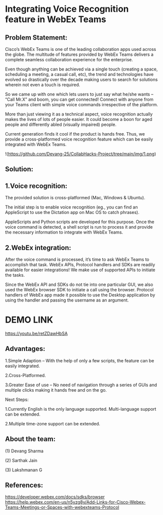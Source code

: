 # Integrating Voice Recognition feature in WebEx Teams

## Problem Statement:	

Cisco’s WebEx Teams is one of the leading collaboration apps used across the globe. The multitude of features provided by WebEx Teams delivers a complete seamless collaboration experience for the enterprise. 

Even though anything can be achieved via a single touch (creating a space, scheduling a meeting, a casual call, etc), the trend and technologies have evolved so drastically over the decade making users to search for solutions wherein not even a touch is required. 

So we came up with one which lets users to just say what he/she wants – “Call Mr.X” and boom, you can get connected! Connect with anyone from your Teams client with simple voice commands irrespective of the platform.


More than just viewing it as a technical aspect, voice recognition actually makes the lives of lots of people easier. It could become a boon for aged people and differently abled (visually impaired) people. 

Current generation finds it cool if the product is hands free. Thus, we provide a cross-platformed voice recognition feature which can be easily integrated with WebEx Teams.


!(https://github.com/Devang-25/CollabHacks-Project/tree/main/img/1.png)



## Solution:

## 1.Voice recognition: 

The provided solution is cross-platformed (Mac, Windows & Ubuntu). 

The initial step is to enable voice recognition (eg., you can find an AppleScript to use the Dictation app on Mac OS to catch phrases). 

AppleScripts and Python scripts are developed for this purpose. Once the voice command is detected, a shell script is run to process it and provide the necessary information to integrate with WebEx Teams.


## 2.WebEx integration: 


After the voice command is processed, it’s time to ask WebEx Teams to accomplish that task. WebEx APIs, Protocol handlers and SDKs are readily available for easier integrations! We make use of supported APIs to initiate the tasks.


Since the WebEx API and SDKs do not tie into one particular GUI, we also used the WebEx browser SDK to initiate a call using the browser. 
Protocol handlers of WebEx app made it possible to use the Desktop application by using the handler and passing the username as an argument.

# DEMO LINK
https://youtu.be/retZDawHbSA



## Advantages:

1.Simple Adaption – With the help of only a few scripts, the feature can be easily integrated.

2.Cross-Platformed.

3.Greater Ease of use – No need of navigation through a series of GUIs and multiple clicks making it hands free and on the go.

Next Steps:

1.Currently English is the only language supported. Multi-language support can be extended.

2.Multiple time-zone support can be extended.

## About the team:

(1) Devang Sharma

(2) Sarthak Jain

(3) Lakshmanan G


## References:  
https://developer.webex.com/docs/sdks/browser  
https://help.webex.com/en-us/n5yzg8y/Add-Links-for-Cisco-Webex-Teams-Meetings-or-Spaces-with-webexteams-Protocol  
